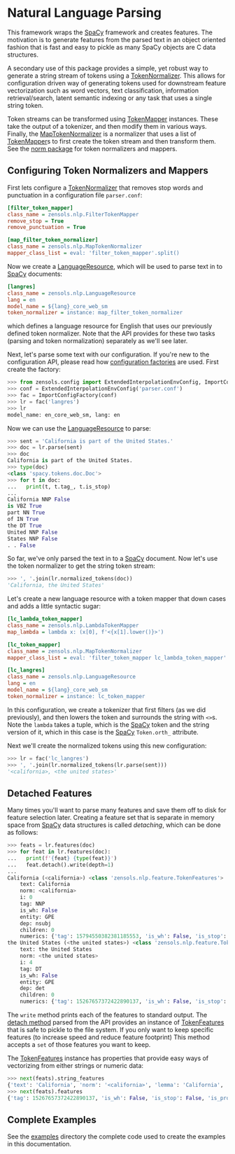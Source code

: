 # Natural Language Parsing

This framework wraps the [SpaCy] framework and creates features.  The
motivation is to generate features from the parsed text in an object oriented
fashion that is fast and easy to pickle as many SpaCy objects are C data
structures.

A secondary use of this package provides a simple, yet robust way to generate a
string stream of tokens using a [TokenNormalizer].  This allows for
configuration driven way of generating tokens used for downstream feature
vectorization such as word vectors, text classification, information
retrieval/search, latent semantic indexing or any task that uses a single
string token.

Token streams can be transformed using [TokenMapper] instances.  These take the
output of a tokenizer, and then modify them in various ways.  Finally, the
[MapTokenNormalizer] is a normalizer that uses a list of [TokenMapper]s to
first create the token stream and then transform them.  See the [norm package]
for token normalizers and mappers.


## Configuring Token Normalizers and Mappers

First lets configure a [TokenNormalizer] that removes stop words and
punctuation in a configuration file `parser.conf`:
```ini
[filter_token_mapper]
class_name = zensols.nlp.FilterTokenMapper
remove_stop = True
remove_punctuation = True

[map_filter_token_normalizer]
class_name = zensols.nlp.MapTokenNormalizer
mapper_class_list = eval: 'filter_token_mapper'.split()
```

Now we create a [LanguageResource], which will be used to parse text in to
[SpaCy] documents:
```ini
[langres]
class_name = zensols.nlp.LanguageResource
lang = en
model_name = ${lang}_core_web_sm
token_normalizer = instance: map_filter_token_normalizer
```
which defines a language resource for English that uses our previously defined
token normalizer.  Note that the API provides for these two tasks (parsing and
token normalization) separately as we'll see later.

Next, let's parse some text with our configuration.  If you're new to the
configuration API, please read how [configuration factories] are used.  First
create the factory:
```python
>>> from zensols.config import ExtendedInterpolationEnvConfig, ImportConfigFactory
>>> conf = ExtendedInterpolationEnvConfig('parser.conf')
>>> fac = ImportConfigFactory(conf)
>>> lr = fac('langres')
>>> lr
model_name: en_core_web_sm, lang: en
```

Now we can use the [LanguageResource] to parse:
```python
>>> sent = 'California is part of the United States.'
>>> doc = lr.parse(sent)
>>> doc
California is part of the United States.
>>> type(doc)
<class 'spacy.tokens.doc.Doc'>
>>> for t in doc:
...   print(t, t.tag_, t.is_stop)
... 
California NNP False
is VBZ True
part NN True
of IN True
the DT True
United NNP False
States NNP False
. . False
```

So far, we've only parsed the text in to a [SpaCy] document.  Now let's use the
token normalizer to get the string token stream:
```python
>>> ', '.join(lr.normalized_tokens(doc))
'California, the United States'
```

Let's create a new language resource with a token mapper that down cases and adds
a little syntactic sugar:
```ini
[lc_lambda_token_mapper]
class_name = zensols.nlp.LambdaTokenMapper
map_lambda = lambda x: (x[0], f'<{x[1].lower()}>')

[lc_token_mapper]
class_name = zensols.nlp.MapTokenNormalizer
mapper_class_list = eval: 'filter_token_mapper lc_lambda_token_mapper'.split()

[lc_langres]
class_name = zensols.nlp.LanguageResource
lang = en
model_name = ${lang}_core_web_sm
token_normalizer = instance: lc_token_mapper
```
In this configuration, we create a tokenizer that first filters (as we did
previously), and then lowers the token and surrounds the string with `<>`s.
Note the `lambda` takes a tuple, which is the [SpaCy] token and the string
version of it, which in this case is the [SpaCy] `Token.orth_` attribute.

Next we'll create the normalized tokens using this new configuration:
```python
>>> lr = fac('lc_langres')
>>> ', '.join(lr.normalized_tokens(lr.parse(sent)))
'<california>, <the united states>'
```


## Detached Features

Many times you'll want to parse many features and save them off to disk for
feature selection later.  Creating a feature set that is separate in memory
space from [SpaCy] data structures is called *detaching*, which can be done as
follows:
```python
>>> feats = lr.features(doc)
>>> for feat in lr.features(doc):
...   print(f'{feat} {type(feat)}')
...   feat.detach().write(depth=1)
... 
California (<california>) <class 'zensols.nlp.feature.TokenFeatures'>
    text: California
    norm: <california>
    i: 0
    tag: NNP
    is_wh: False
    entity: GPE
    dep: nsubj
    children: 0
    numerics: {'tag': 15794550382381185553, 'is_wh': False, 'is_stop': False, 'is_pronoun': False, 'index': 0, 'i': 0, 'is_space': False, 'is_punctuation': False, 'is_contraction': False, 'entity': 384, 'is_entity': True, 'shape': 16072095006890171862, 'is_superlative': False, 'children': 0, 'dep': 429}
the United States (<the united states>) <class 'zensols.nlp.feature.TokenFeatures'>
    text: the United States
    norm: <the united states>
    i: 4
    tag: DT
    is_wh: False
    entity: GPE
    dep: det
    children: 0
    numerics: {'tag': 15267657372422890137, 'is_wh': False, 'is_stop': False, 'is_pronoun': False, 'index': 22, 'i': 4, 'is_space': False, 'is_punctuation': False, 'is_contraction': False, 'entity': 384, 'is_entity': True, 'shape': 4088098365541558500, 'is_superlative': False, 'children': 0, 'dep': 415}
```
The `write` method prints each of the features to standard output.  The [detach
method] parsed from the API provides an instance of [TokenFeatures] that is
safe to pickle to the file system.  If you only want to keep specific features
(to increase speed and reduce feature footprint) This method accepts a `set` of
those features you want to keep.

The [TokenFeatures] instance has properties that provide easy ways of
vectorizing from either strings or numeric data:
```python
>>> next(feats).string_features
{'text': 'California', 'norm': '<california>', 'lemma': 'California', 'is_wh': False, 'is_stop': False, 'is_space': False, 'is_punctuation': False, 'is_contraction': False, 'i': 0, 'index': 0, 'tag': 'NNP', 'entity': 'GPE', 'is_entity': True, 'shape': 'Xxxxx', 'children': 0, 'superlative': False, 'dep': 'nsubj'}
>>> next(feats).features
{'tag': 15267657372422890137, 'is_wh': False, 'is_stop': False, 'is_pronoun': False, 'index': 22, 'i': 4, 'is_space': False, 'is_punctuation': False, 'is_contraction': False, 'entity': 384, 'is_entity': True, 'shape': 4088098365541558500, 'is_superlative': False, 'children': 0, 'dep': 415}
```


## Complete Examples

See the [examples] directory the complete code used to create the
examples in this documentation.


<!-- links -->
[SpaCy]: https://spacy.io
[configuration factories]: https://plandes.github.io/util/doc/config.html#configuration-factory

[examples]: https://github.com/plandes/nlparse/tree/master/example

[norm package]: ../api/zensols.nlp.html#module-zensols.nlp.norm
[LanguageResource]: ../api/zensols.nlp.html#zensols.nlp.lang.LanguageResource
[TokenNormalizer]: ../api/zensols.nlp.html#zensols.nlp.norm.TokenNormalizer
[TokenMapper]: ../api/zensols.nlp.html#zensols.nlp.norm.TokenMapper
[MapTokenNormalizer]: ../api/zensols.nlp.html#zensols.nlp.norm.MapTokenNormalizer
[TokenFeatures]: ../api/zensols.nlp.html#zensols.nlp.feature.TokenFeatures
[detach method]: ../api/zensols.nlp.html#zensols.nlp.feature.DetatchableTokenFeatures.detach
